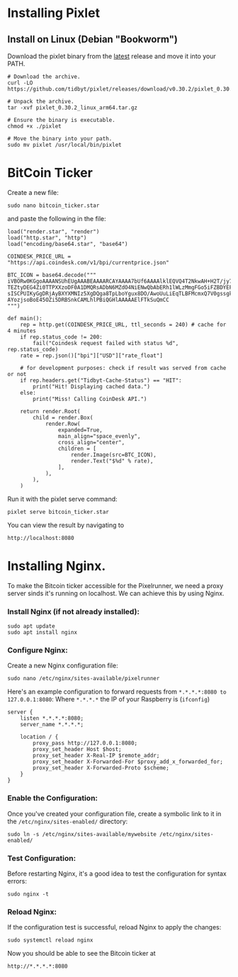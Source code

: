 # Installing Pixlet

## Install on Linux (Debian "Bookworm")

Download the pixlet binary from the [latest](https://github.com/tidbyt/pixlet/releases) release and move it into your PATH.

```
# Download the archive.
curl -LO https://github.com/tidbyt/pixlet/releases/download/v0.30.2/pixlet_0.30.2_linux_arm64.tar.gz

# Unpack the archive.
tar -xvf pixlet_0.30.2_linux_arm64.tar.gz

# Ensure the binary is executable.
chmod +x ./pixlet

# Move the binary into your path.
sudo mv pixlet /usr/local/bin/pixlet
```

# BitCoin Ticker

Create a new file:

`sudo nano bitcoin_ticker.star`

and paste the following in the file:

```
load("render.star", "render")
load("http.star", "http")
load("encoding/base64.star", "base64")

COINDESK_PRICE_URL = "https://api.coindesk.com/v1/bpi/currentprice.json"

BTC_ICON = base64.decode("""
iVBORw0KGgoAAAANSUhEUgAAABEAAAARCAYAAAA7bUf6AAAAlklEQVQ4T2NkwAH+H2T/jy7FaP+
TEZtyDEG4Zi0TTPXXzoDF0A1DMQRsADbN6MZdO4NiENwQbAbERh1lWLzMmgFGo5iFZBDYEFwuwG
sISCPUIKyGgDRjAyBXYXMNIz5XgDQga8TpLboYgux8DO/AwoUuLiEqTLBFMcmxQ7V0gssgklIsL
AYozjsoBoE45OZi5DRBSnkCAMLhlPBiQGHlAAAAAElFTkSuQmCC
""")

def main():
    rep = http.get(COINDESK_PRICE_URL, ttl_seconds = 240) # cache for 4 minutes
    if rep.status_code != 200:
        fail("Coindesk request failed with status %d", rep.status_code)
    rate = rep.json()["bpi"]["USD"]["rate_float"]

    # for development purposes: check if result was served from cache or not
    if rep.headers.get("Tidbyt-Cache-Status") == "HIT":
        print("Hit! Displaying cached data.")
    else:
        print("Miss! Calling CoinDesk API.")

    return render.Root(
        child = render.Box(
            render.Row(
                expanded=True,
                main_align="space_evenly",
                cross_align="center",
                children = [
                    render.Image(src=BTC_ICON),
                    render.Text("$%d" % rate),
                ],
            ),
        ),
    )
```
Run it with the pixlet serve command:

`pixlet serve bitcoin_ticker.star`

You can view the result by navigating to

`http://localhost:8080`

# Installing Nginx.
To make the Bitcoin ticker accessible for the Pixelrunner, we need a proxy server sinds it's running on localhost. We can achieve this by using Nginx.

### Install Nginx (if not already installed):

```
sudo apt update
sudo apt install nginx
```

### Configure Nginx:

Create a new Nginx configuration file:

`sudo nano /etc/nginx/sites-available/pixelrunner`

Here's an example configuration to forward requests from `*.*.*.*:8080 to 127.0.0.1:8080`: Where `*.*.*.*` the IP of your Raspberry is (`ifconfig`)

```
server {
    listen *.*.*.*:8080;
    server_name *.*.*.*;

    location / {
        proxy_pass http://127.0.0.1:8080;
        proxy_set_header Host $host;
        proxy_set_header X-Real-IP $remote_addr;
        proxy_set_header X-Forwarded-For $proxy_add_x_forwarded_for;
        proxy_set_header X-Forwarded-Proto $scheme;
    }
}
```
### Enable the Configuration:
Once you've created your configuration file, create a symbolic link to it in the `/etc/nginx/sites-enabled/` directory:

`sudo ln -s /etc/nginx/sites-available/mywebsite /etc/nginx/sites-enabled/`

### Test Configuration:
Before restarting Nginx, it's a good idea to test the configuration for syntax errors:

`sudo nginx -t`

### Reload Nginx:
If the configuration test is successful, reload Nginx to apply the changes:

`sudo systemctl reload nginx`

Now you should be able to see the Bitcoin ticker at

`http://*.*.*.*:8080`